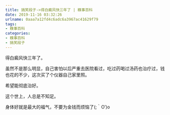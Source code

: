 ```yaml
---
title: 搞笑段子->得白癜风快三年了 | 糗事百科
date: 2019-11-16 03:32:26
urlname: 0aaa7a12fd4c6adc6a3967ac41629f79
tags: 
- 糗事百科
categories:
- 糗事百科
- 搞笑段子
---
```

得白癜风快三年了。

虽然不是那么明显，自己害怕以后严重去医院看过，吃过药喝过汤药也治疗过，钱也花的不少，这次买了个仪器自己家里照。

希望能彻底治好。

这个世上，人总是不知足。

身体好就是最大的福气，不要为金钱而烦恼了(;｀O′)o


